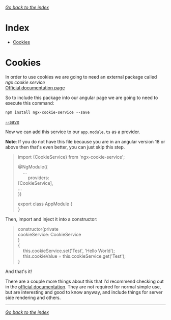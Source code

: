 [*Go back to the index*](README.md)  

# Index

- [Cookies](#cookies)

# Cookies

In order to use cookies we are going to need an external package called *ngx cookie service*  
[Official documentation page](https://www.npmjs.com/package/ngx-cookie-service)

So to include this package into our angular page we are going to need to execute this command:

```
npm install ngx-cookie-service --save
```
[--save](angular.md/#save)

Now we can add this service to our ```app.module.ts``` as a provider.

**Note**: If you do not have this file because you are in an angular version 18 or above then that's even better, you can just skip this step.

>import {CookieService} from 'ngx-cookie-service';
>
>@NgModule({  
>&nbsp;&nbsp;&nbsp;&nbsp;...  
>&nbsp;&nbsp;&nbsp;&nbsp;&nbsp;&nbsp;&nbsp;&nbsp;providers:  
>[CookieService],  
>...  
>})  
>  
>export class AppModule {  
>}

Then, import and inject it into a constructor:

>constructor(private  
>cookieService: CookieService  
>)  
>{  
>&nbsp;&nbsp;&nbsp;&nbsp;this.cookieService.set('Test', 'Hello World');  
>&nbsp;&nbsp;&nbsp;&nbsp;this.cookieValue = this.cookieService.get('Test');  
>}

And that's it!

There are a couple more things about this that I'd recommend checking out in the [official documentation](https://www.npmjs.com/package/ngx-cookie-service). They are not required for normal simple use, but are interesting and good to know anyway, and include things for server side rendering and others.

___
[*Go back to the index*](README.md) 